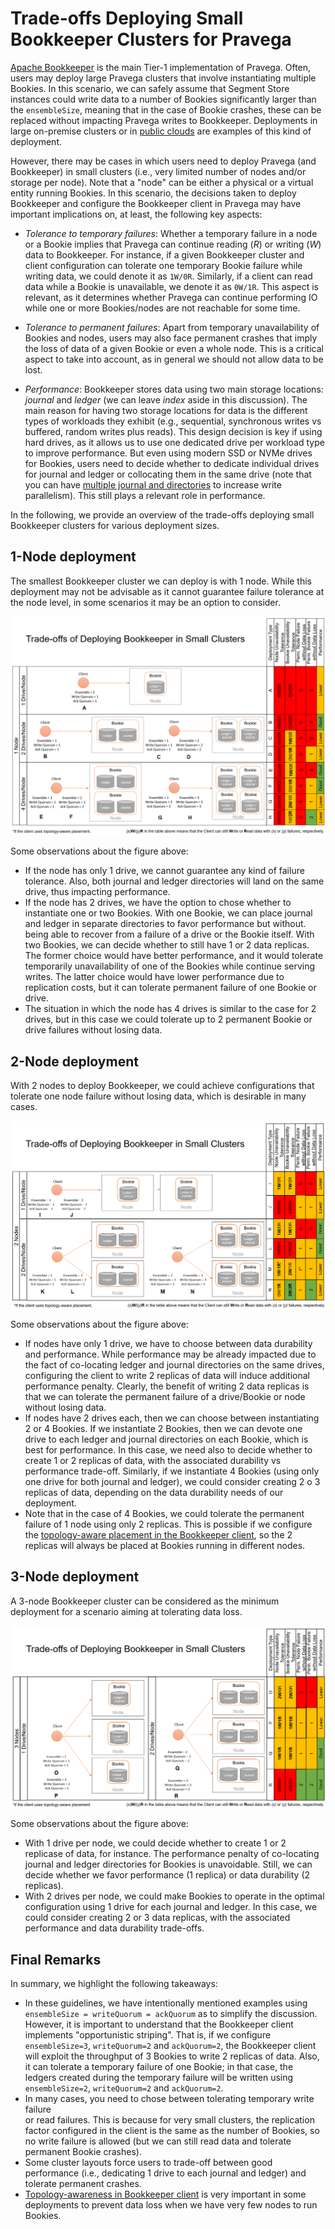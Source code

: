 <!--
Copyright Pravega Authors.

Licensed under the Apache License, Version 2.0 (the "License");
you may not use this file except in compliance with the License.
You may obtain a copy of the License at

    http://www.apache.org/licenses/LICENSE-2.0

Unless required by applicable law or agreed to in writing, software
distributed under the License is distributed on an "AS IS" BASIS,
WITHOUT WARRANTIES OR CONDITIONS OF ANY KIND, either express or implied.
See the License for the specific language governing permissions and
limitations under the License.
-->
# Trade-offs Deploying Small Bookkeeper Clusters for Pravega

[Apache Bookkeeper](https://bookkeeper.apache.org/) is the main 
Tier-1 implementation of Pravega. Often, users may deploy large 
Pravega clusters that involve instantiating multiple Bookies. 
In this scenario, we can safely assume that Segment Store instances 
could write data to a number of Bookies significantly larger than the 
`ensembleSize`, meaning that in the case of Bookie crashes, these can 
be replaced without impacting Pravega writes to Bookkeeper. Deployments 
in large on-premise clusters or in 
[public clouds](https://cncf.pravega.io/blog/2020/06/20/deploying-pravega-in-kubernetes/) 
are examples of this kind of deployment.

However, there may be cases in which users need to deploy Pravega
(and Bookkeeper) in small clusters (i.e., very limited number of nodes
and/or storage per node). Note that a "node" can be either a physical or
a virtual entity running Bookies. In this scenario, the decisions taken to 
deploy Bookkeeper and configure the Bookkeeper client in Pravega may have 
important implications on, at least, the following key aspects:

- _Tolerance to temporary failures_: Whether a temporary failure in a 
node or a Bookie implies that Pravega can continue reading (_R_) or writing
(_W_) data to Bookkeeper. For instance, if a given Bookkeeper cluster and 
client configuration can tolerate one temporary Bookie failure while writing
data, we could denote it as `1W/0R`. Similarly, if a client can read data
while a Bookie is unavailable, we denote it as `0W/1R`. This aspect is
relevant, as it determines whether Pravega can continue performing IO while
one or more Bookies/nodes are not reachable for some time.

- _Tolerance to permanent failures_: Apart from temporary unavailability of
Bookies and nodes, users may also face permanent crashes that imply the
loss of data of a given Bookie or even a whole node. This is a critical
aspect to take into account, as in general we should not allow data to 
be lost.

- _Performance_: Bookkeeper stores data using two main storage locations:
_journal_ and _ledger_ (we can leave _index_ aside in this discussion).
The main reason for having two storage locations for data is the different
types of workloads they exhibit (e.g., sequential, synchronous writes
vs buffered, random writes plus reads). This design decision is key
if using hard drives, as it allows us to use one dedicated drive per workload
type to improve performance. But even using modern SSD or NVMe drives for Bookies,
users need to decide whether to dedicate individual drives for journal and ledger
or collocating them in the same drive (note that you can have [multiple journal and
directories](https://bookkeeper.apache.org/docs/reference/config/) to increase write 
parallelism). This still plays a relevant role in performance.


In the following, we provide an overview of the trade-offs deploying small Bookkeeper clusters
for various deployment sizes.

## 1-Node deployment

The smallest Bookkeeper cluster we can deploy is with 1 node. While this deployment may not be
advisable as it cannot guarantee failure tolerance at the node level, in some scenarios it may
be an option to consider.

![Trade-off Deploying Small Bookkeeper Clusters for Pravega](../img/bookkeeper-small-deployment-1-node.png)

Some observations about the figure above:
- If the node has only 1 drive, we cannot guarantee any kind of failure tolerance. Also, both
journal and ledger directories will land on the same drive, thus impacting performance.
- If the node has 2 drives, we have the option to chose whether to instantiate one or two Bookies.
With one Bookie, we can place journal and ledger in separate directories to favor performance but without.
being able to recover from a failure of a drive or the Bookie itself. With two Bookies, we can decide 
whether to still have 1 or 2 data replicas. The former choice would have better performance, and it would 
tolerate temporarily unavailability of one of the Bookies while continue serving writes. The latter choice
would have lower performance due to replication costs, but it can tolerate permanent failure of one Bookie or
drive.
- The situation in which the node has 4 drives is similar to the case for 2 drives, but in this case
we could tolerate up to 2 permanent Bookie or drive failures without losing data.

## 2-Node deployment

With 2 nodes to deploy Bookkeeper, we could achieve configurations that tolerate one node failure without
losing data, which is desirable in many cases.

![Trade-off Deploying Small Bookkeeper Clusters for Pravega](../img/bookkeeper-small-deployment-2-nodes.png)

Some observations about the figure above:
- If nodes have only 1 drive, we have to choose between data durability and performance. While performance
may be already impacted due to the fact of co-locating ledger and journal directories on the same drives,
configuring the client to write 2 replicas of data will induce additional performance penalty. Clearly, the
benefit of writing 2 data replicas is that we can tolerate the permanent failure of a drive/Bookie or node
without losing data.
- If nodes have 2 drives each, then we can choose between instantiating 2 or 4 Bookies. If we instantiate 2
Bookies, then we can devote one drive to each ledger and journal directories on each Bookie, which is best
for performance. In this case, we need also to decide whether to create 1 or 2 replicas of data, with the
associated durability vs performance trade-off. Similarly, if we instantiate 4 Bookies (using only one drive
for both journal and ledger), we could consider creating 2 o 3 replicas of data, depending on the data durability
needs of our deployment.
- Note that in the case of 4 Bookies, we could tolerate the permanent failure of 1 node using only 2 replicas.
This is possible if we configure the [topology-aware placement in the Bookkeeper client](https://bookkeeper.apache.org/docs/latest/api/javadoc/org/apache/bookkeeper/client/TopologyAwareEnsemblePlacementPolicy.html),
so the 2 replicas will always be placed at Bookies running in different nodes.

## 3-Node deployment

A 3-node Bookkeeper cluster can be considered as the minimum deployment for a scenario aiming at tolerating
data loss.

![Trade-off Deploying Small Bookkeeper Clusters for Pravega](../img/bookkeeper-small-deployment-3-nodes.png)

Some observations about the figure above:
- With 1 drive per node, we could decide whether to create 1 or 2 replicase of data, for instance. The performance
penalty of co-locating journal and ledger directories for Bookies is unavoidable. Still, we can decide whether
we favor performance (1 replica) or data durability (2 replicas).
- With 2 drives per node, we could make Bookies to operate in the optimal configuration using 1 drive for each
journal and ledger. In this case, we could consider creating 2 or 3 data replicas, with the associated performance
and data durability trade-offs.


## Final Remarks

In summary, we highlight the following takeaways:
- In these guidelines, we have intentionally mentioned examples using `ensembleSize = writeQuorum = ackQuorum` 
  as to simplify the discussion. However, it is important to understand that the Bookkeeper client implements
  "opportunistic striping". That is, if we configure `ensembleSize=3`, `writeQuorum=2` and `ackQuorum=2`, 
  the Bookkeeper client will exploit the throughput of 3 Bookies to write 2 replicas of data. Also, it can 
  tolerate a temporary failure of one Bookie; in that case, the ledgers created during the temporary failure 
  will be written using `ensembleSize=2`, `writeQuorum=2` and `ackQuorum=2`.
- In many cases, you need to chose between tolerating temporary write failure  
  or read failures. This is because for very small clusters, the replication factor
  configured in the client is the same as the number of Bookies, so no write failure
  is allowed (but we can still read data and tolerate permanent Bookie crashes).
- Some cluster layouts force users to trade-off between good performance
  (i.e., dedicating 1 drive to each journal and ledger) and tolerate permanent crashes.
- [Topology-awareness in Bookkeeper client](https://bookkeeper.apache.org/docs/latest/api/javadoc/org/apache/bookkeeper/client/EnsemblePlacementPolicy.html)
  is very important in some deployments to prevent data loss when we have very few nodes to run Bookies.